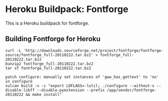 # Heroku Buildpack: Fontforge

This is a Heroku buildpack for fontforge.

## Building Fontforge for Heroku

    curl -L 'http://downloads.sourceforge.net/project/fontforge/fontforge-source/fontforge_full-20110222.tar.bz2' > fontforge_full-20110222.tar.bz2
    bunzip2 fontforge_full-20110222.tar.bz2
    tar xf fontforge_full-20110222.tar.bz2

    patch configure: manually set instances of 'gww_has_gettext' to 'no' in configure
    vulcan build -v -c "export LDFLAGS=-lutil; ./configure --without-x --disable-libff --disable-pyextension --prefix /app/vendor/fontforge-20110222 && make install"

